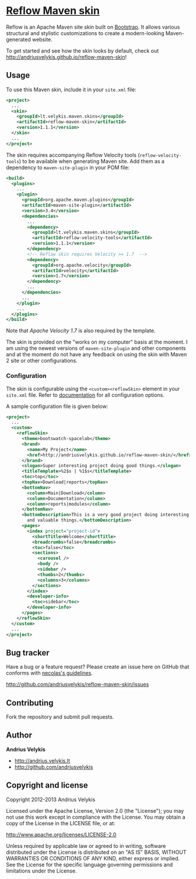 # [Reflow Maven skin]( http://andriusvelykis.github.io/reflow-maven-skin/ )

Reflow is an Apache Maven site skin built on [Bootstrap][bootstrap]. It allows various structural
and stylistic customizations to create a modern-looking Maven-generated website.

To get started and see how the skin looks by default, check out
http://andriusvelykis.github.io/reflow-maven-skin!

[bootstrap]: http://getbootstrap.com

## Usage

To use this Maven skin, include it in your `site.xml` file:

```xml
<project>
  ...
  <skin>
    <groupId>lt.velykis.maven.skins</groupId>
    <artifactId>reflow-maven-skin</artifactId>
    <version>1.1.1</version>
  </skin>
  ...
</project>
```

The skin requires accompanying Reflow Velocity tools (`reflow-velocity-tools`) to be available when
generating Maven site. Add them as a dependency to `maven-site-plugin` in your POM file:

```xml
<build>
  <plugins>
    ...
    <plugin>
      <groupId>org.apache.maven.plugins</groupId>
      <artifactId>maven-site-plugin</artifactId>
      <version>3.4</version>
      <dependencies>
        ...
        <dependency>
          <groupId>lt.velykis.maven.skins</groupId>
          <artifactId>reflow-velocity-tools</artifactId>
          <version>1.1.1</version>
        </dependency>
        <!-- Reflow skin requires Velocity >= 1.7  -->
        <dependency>
          <groupId>org.apache.velocity</groupId>
          <artifactId>velocity</artifactId>
          <version>1.7</version>
        </dependency>
        ...
      </dependencies>
      ...
    </plugin>
    ...
  </plugins>
</build>
```

Note that _Apache Velocity 1.7_ is also required by the template.

The skin is provided on the "works on my computer" basis at the moment. I am using the newest
versions of `maven-site-plugin` and other components and at the moment do not have any feedback
on using the skin with Maven 2 site or other configurations.


### Configuration

The skin is configurable using the `<custom><reflowSkin>` element in your `site.xml` file.
Refer to [documentation][reflow-config] for all configuration options.

[reflow-config]: http://andriusvelykis.github.io/reflow-maven-skin/skin/config.html

A sample configuration file is given below:

```xml
<project>
  ...
  <custom>
    <reflowSkin>
      <theme>bootswatch-spacelab</theme>
      <brand>
        <name>My Project</name>
        <href>http://andriusvelykis.github.io/reflow-maven-skin/</href>
      </brand>
      <slogan>Super interesting project doing good things.</slogan>
      <titleTemplate>%2$s | %1$s</titleTemplate>
      <toc>top</toc>
      <topNav>Download|reports</topNav>
      <bottomNav>
        <column>Main|Download</column>
        <column>Documentation</column>
        <column>reports|modules</column>
      </bottomNav>
      <bottomDescription>This is a very good project doing interesting
        and valuable things.</bottomDescription>
      <pages>
        <index project="project-id">
          <shortTitle>Welcome</shortTitle>
          <breadcrumbs>false</breadcrumbs>
          <toc>false</toc>
          <sections>
            <carousel />
            <body />
            <sidebar />
            <thumbs>2</thumbs>
            <columns>3</columns>
          </sections>
        </index>
        <developer-info>
          <toc>sidebar</toc>
        </developer-info>
      </pages>
    </reflowSkin>
  </custom>
  ...
</project>
```



## Bug tracker

Have a bug or a feature request? Please create an issue here on GitHub that conforms with
[necolas's guidelines](http://github.com/necolas/issue-guidelines).

http://github.com/andriusvelykis/reflow-maven-skin/issues


## Contributing

Fork the repository and submit pull requests.


## Author

**Andrius Velykis**

+ http://andrius.velykis.lt
+ http://github.com/andriusvelykis



## Copyright and license

Copyright 2012-2013 Andrius Velykis

Licensed under the Apache License, Version 2.0 (the "License");
you may not use this work except in compliance with the License.
You may obtain a copy of the License in the LICENSE file, or at:

   http://www.apache.org/licenses/LICENSE-2.0

Unless required by applicable law or agreed to in writing, software
distributed under the License is distributed on an "AS IS" BASIS,
WITHOUT WARRANTIES OR CONDITIONS OF ANY KIND, either express or implied.
See the License for the specific language governing permissions and
limitations under the License.

